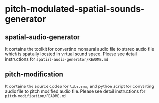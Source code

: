 # pitch-modulated-spatial-sounds-generator

## spatial-audio-generator
It contains the toolkit for converting monaural audio file to stereo audio file which is spatially located in virtual sound space. Please see detail instructions for `spatial-audio-generator/README.md`

## pitch-modification
It contains the source codes for `libsbsms`, and python script for converting audio file to pitch modified audio file. Please see detail instructions for `pitch-modification/README.md`